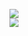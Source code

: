 [![](https://img.shields.io/badge/Made%20With-Github%20Spray-lightgrey.svg?style=for-the-badge&logo=github)](https://github.com/Annihil/github-spray#5538)  
[![](https://i.imgur.com/2DrTn0Z.gif)](https://github.com/Annihil/github-spray)